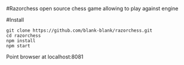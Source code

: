 #Razorchess
open source chess game allowing to play against engine

#Install

```
git clone https://github.com/blank-blank/razorchess.git
cd razorchess
npm install
npm start
```

Point browser at localhost:8081
